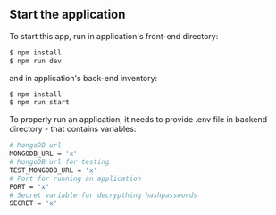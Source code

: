 ## Start the application

To start this app, run in application's front-end directory:

```bash
$ npm install
$ npm run dev
```

and in application's back-end inventory:

```bash
$ npm install
$ npm run start
```

To properly run an application, it needs to provide .env file in backend directory - that contains variables:

```bash
# MongoDB url
MONGODB_URL = 'x'
# MongoDB url for testing
TEST_MONGODB_URL = 'x'
# Port for running an application
PORT = 'x'
# Secret variable for decrypthing hashpasswords
SECRET = 'x'
```
